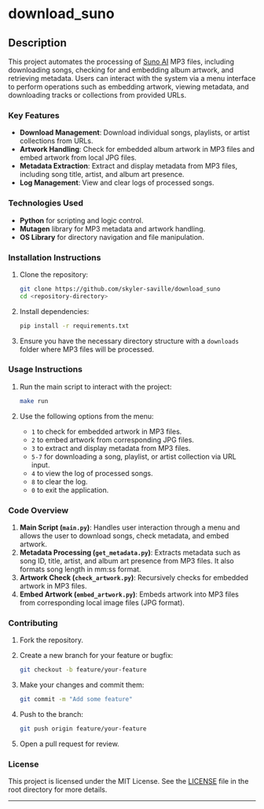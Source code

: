 # download_suno

## Description

This project automates the processing of [Suno AI](https://suno.com/) MP3 files, including downloading songs, checking for and embedding album artwork, and retrieving metadata. Users can interact with the system via a menu interface to perform operations such as embedding artwork, viewing metadata, and downloading tracks or collections from provided URLs.

### Key Features

- **Download Management**: Download individual songs, playlists, or artist collections from URLs.
- **Artwork Handling**: Check for embedded album artwork in MP3 files and embed artwork from local JPG files.
- **Metadata Extraction**: Extract and display metadata from MP3 files, including song title, artist, and album art presence.
- **Log Management**: View and clear logs of processed songs.
  
### Technologies Used

- **Python** for scripting and logic control.
- **Mutagen** library for MP3 metadata and artwork handling.
- **OS Library** for directory navigation and file manipulation.
  
### Installation Instructions

1. Clone the repository:

   ```bash
   git clone https://github.com/skyler-saville/download_suno
   cd <repository-directory>
   ```

2. Install dependencies:

   ```bash
   pip install -r requirements.txt
   ```

3. Ensure you have the necessary directory structure with a `downloads` folder where MP3 files will be processed.

### Usage Instructions

1. Run the main script to interact with the project:

   ```bash
   make run
   ```

2. Use the following options from the menu:
   - `1` to check for embedded artwork in MP3 files.
   - `2` to embed artwork from corresponding JPG files.
   - `3` to extract and display metadata from MP3 files.
   - `5-7` for downloading a song, playlist, or artist collection via URL input.
   - `4` to view the log of processed songs.
   - `8` to clear the log.
   - `0` to exit the application.

### Code Overview

1. **Main Script (`main.py`)**: Handles user interaction through a menu and allows the user to download songs, check metadata, and embed artwork.
2. **Metadata Processing (`get_metadata.py`)**: Extracts metadata such as song ID, title, artist, and album art presence from MP3 files. It also formats song length in mm:ss format.
3. **Artwork Check (`check_artwork.py`)**: Recursively checks for embedded artwork in MP3 files.
4. **Embed Artwork (`embed_artwork.py`)**: Embeds artwork into MP3 files from corresponding local image files (JPG format).

### Contributing

1. Fork the repository.
2. Create a new branch for your feature or bugfix:

   ```bash
   git checkout -b feature/your-feature
   ```

3. Make your changes and commit them:

   ```bash
   git commit -m "Add some feature"
   ```

4. Push to the branch:

   ```bash
   git push origin feature/your-feature
   ```

5. Open a pull request for review.

### License

This project is licensed under the MIT License. See the [LICENSE](./LICENSE) file in the root directory for more details.

---
